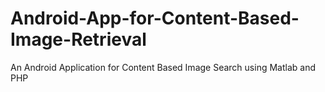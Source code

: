 # Android-App-for-Content-Based-Image-Retrieval
An Android Application for Content Based Image Search using Matlab and PHP
